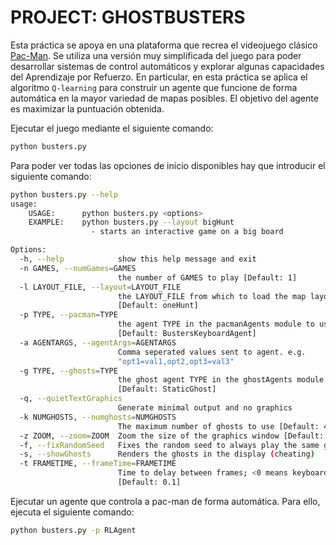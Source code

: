 # PROJECT: GHOSTBUSTERS

Esta práctica se apoya en una plataforma que recrea el videojuego clásico [Pac-Man](http://ai.berkeley.edu/tracking.html).
Se utiliza una versión muy simplificada del juego para poder desarrollar sistemas de control automáticos y explorar 
algunas capacidades del Aprendizaje por Refuerzo. En particular, en esta práctica se aplica el algoritmo `Q-learning` 
para construir un agente que funcione de forma automática en la mayor variedad de mapas posibles. El objetivo 
del agente es maximizar la puntuación obtenida.

Ejecutar el juego mediante el siguiente comando:

```bash
python busters.py
```

Para poder ver todas las opciones de inicio disponibles hay que introducir el siguiente comando:

```bash
python busters.py --help
usage:
    USAGE:      python busters.py <options>
    EXAMPLE:    python busters.py --layout bigHunt
                  - starts an interactive game on a big board

Options:
  -h, --help            show this help message and exit
  -n GAMES, --numGames=GAMES
                        the number of GAMES to play [Default: 1]
  -l LAYOUT_FILE, --layout=LAYOUT_FILE
                        the LAYOUT_FILE from which to load the map layout
                        [Default: oneHunt]
  -p TYPE, --pacman=TYPE
                        the agent TYPE in the pacmanAgents module to use
                        [Default: BustersKeyboardAgent]
  -a AGENTARGS, --agentArgs=AGENTARGS
                        Comma seperated values sent to agent. e.g.
                        "opt1=val1,opt2,opt3=val3"
  -g TYPE, --ghosts=TYPE
                        the ghost agent TYPE in the ghostAgents module to use
                        [Default: StaticGhost]
  -q, --quietTextGraphics
                        Generate minimal output and no graphics
  -k NUMGHOSTS, --numghosts=NUMGHOSTS
                        The maximum number of ghosts to use [Default: 4]
  -z ZOOM, --zoom=ZOOM  Zoom the size of the graphics window [Default: 1.0]
  -f, --fixRandomSeed   Fixes the random seed to always play the same game
  -s, --showGhosts      Renders the ghosts in the display (cheating)
  -t FRAMETIME, --frameTime=FRAMETIME
                        Time to delay between frames; <0 means keyboard
                        [Default: 0.1]
```

Ejecutar un agente que controla a pac-man de forma automática. Para ello, ejecuta el siguiente comando:

```bash
python busters.py -p RLAgent
```